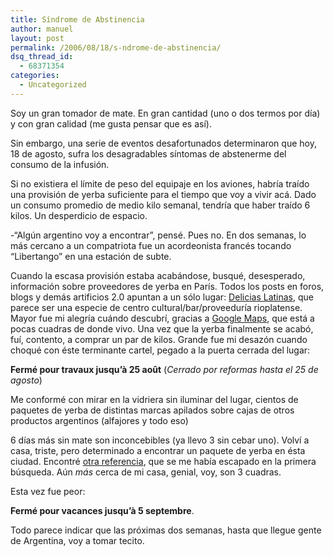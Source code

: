 ```yaml
---
title: Síndrome de Abstinencia
author: manuel
layout: post
permalink: /2006/08/18/s-ndrome-de-abstinencia/
dsq_thread_id:
  - 68371354
categories:
  - Uncategorized
---
```

Soy un gran tomador de mate. En gran cantidad (uno o dos termos por día) y con gran calidad (me gusta pensar que es así).

Sin embargo, una serie de eventos desafortunados determinaron que hoy, 18 de agosto, sufra los desagradables síntomas de abstenerme del consumo de la infusión.

Si no existiera el límite de peso del equipaje en los aviones, habría traído una provisión de yerba suficiente para el tiempo que voy a vivir acá. Dado un consumo promedio de medio kilo semanal, tendría que haber traído 6 kilos. Un desperdicio de espacio.

-&#8220;Algún argentino voy a encontrar&#8221;, pensé. Pues no. En dos semanas, lo más cercano a un compatriota fue un acordeonista francés tocando &#8220;Libertango&#8221; en una estación de subte.

Cuando la escasa provisión estaba acabándose, busqué, desesperado, información sobre proveedores de yerba en París. Todos los posts en foros, blogs y demás artificios 2.0 apuntan a un sólo lugar: [Delicias Latinas][1], que parece ser una especie de centro cultural/bar/proveeduría rioplatense. Mayor fue mi alegría cuándo descubrí, gracias a [Google Maps][2], que está a pocas cuadras de donde vivo. Una vez que la yerba finalmente se acabó, fuí, contento, a comprar un par de kilos. Grande fue mi desazón cuando choqué con éste terminante cartel, pegado a la puerta cerrada del lugar:

**Fermé pour travaux jusqu&#8217;à 25 août** (*Cerrado por reformas hasta el 25 de agosto*)

Me conformé con mirar en la vidriera sin iluminar del lugar, cientos de paquetes de yerba de distintas marcas apilados sobre cajas de otros productos argentinos (alfajores y todo eso)

6 días más sin mate son inconcebibles (ya llevo 3 sin cebar uno). Volví a casa, triste, pero determinado a encontrar un paquete de yerba en ésta ciudad. Encontré [otra referencia][3], que se me había escapado en la primera búsqueda. Aún *más* cerca de mi casa, genial, voy, son 3 cuadras.

Esta vez fue peor:

**Fermé pour vacances jusqu&#8217;à 5 septembre**.

Todo parece indicar que las próximas dos semanas, hasta que llegue gente de Argentina, voy a tomar tecito.

 [1]: http://www.delicias-latinas.com/
 [2]: http://maps.google.com
 [3]: http://www.abc-latina.com/forum/viewtopic.php?pid=9198